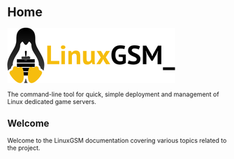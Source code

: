 # Home

![](.gitbook/assets/linuxgsm_colour_logo_workmark_short_384.png)

The command-line tool for quick, simple deployment and management of Linux dedicated game servers.

## Welcome

Welcome to the LinuxGSM documentation covering various topics related to the project.

